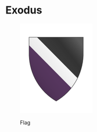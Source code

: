 # Exodus

<figure><img src="../../../.gitbook/assets/armoria_Exodus2022-07-03-16-13-13.png" alt="" width="199"><figcaption><p>Flag</p></figcaption></figure>

